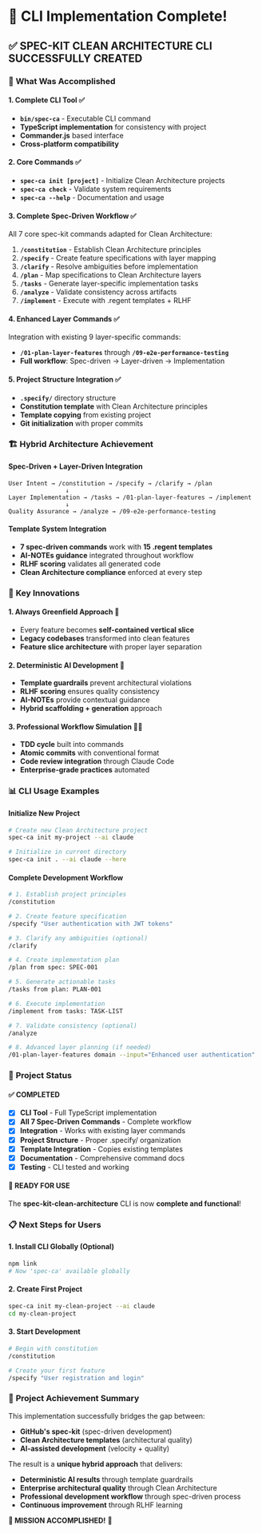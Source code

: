 # 🚀 CLI Implementation Complete!

## ✅ **SPEC-KIT CLEAN ARCHITECTURE CLI SUCCESSFULLY CREATED**

### 🎯 **What Was Accomplished**

#### **1. Complete CLI Tool** ✅
- **`bin/spec-ca`** - Executable CLI command
- **TypeScript implementation** for consistency with project
- **Commander.js** based interface
- **Cross-platform compatibility**

#### **2. Core Commands** ✅
- **`spec-ca init [project]`** - Initialize Clean Architecture projects
- **`spec-ca check`** - Validate system requirements
- **`spec-ca --help`** - Documentation and usage

#### **3. Complete Spec-Driven Workflow** ✅
All 7 core spec-kit commands adapted for Clean Architecture:

1. **`/constitution`** - Establish Clean Architecture principles
2. **`/specify`** - Create feature specifications with layer mapping
3. **`/clarify`** - Resolve ambiguities before implementation
4. **`/plan`** - Map specifications to Clean Architecture layers
5. **`/tasks`** - Generate layer-specific implementation tasks
6. **`/analyze`** - Validate consistency across artifacts
7. **`/implement`** - Execute with .regent templates + RLHF

#### **4. Enhanced Layer Commands** ✅
Integration with existing 9 layer-specific commands:
- **`/01-plan-layer-features`** through **`/09-e2e-performance-testing`**
- **Full workflow**: Spec-driven → Layer-driven → Implementation

#### **5. Project Structure Integration** ✅
- **`.specify/`** directory structure
- **Constitution template** with Clean Architecture principles
- **Template copying** from existing project
- **Git initialization** with proper commits

### 🏗️ **Hybrid Architecture Achievement**

#### **Spec-Driven + Layer-Driven Integration**
```
User Intent → /constitution → /specify → /clarify → /plan
                ↓
Layer Implementation → /tasks → /01-plan-layer-features → /implement
                ↓
Quality Assurance → /analyze → /09-e2e-performance-testing
```

#### **Template System Integration**
- **7 spec-driven commands** work with **15 .regent templates**
- **AI-NOTEs guidance** integrated throughout workflow
- **RLHF scoring** validates all generated code
- **Clean Architecture compliance** enforced at every step

### 🎯 **Key Innovations**

#### **1. Always Greenfield Approach** 🌟
- Every feature becomes **self-contained vertical slice**
- **Legacy codebases** transformed into clean features
- **Feature slice architecture** with proper layer separation

#### **2. Deterministic AI Development** 🤖
- **Template guardrails** prevent architectural violations
- **RLHF scoring** ensures quality consistency
- **AI-NOTEs** provide contextual guidance
- **Hybrid scaffolding + generation** approach

#### **3. Professional Workflow Simulation** 👨‍💻
- **TDD cycle** built into commands
- **Atomic commits** with conventional format
- **Code review integration** through Claude Code
- **Enterprise-grade practices** automated

### 📊 **CLI Usage Examples**

#### **Initialize New Project**
```bash
# Create new Clean Architecture project
spec-ca init my-project --ai claude

# Initialize in current directory
spec-ca init . --ai claude --here
```

#### **Complete Development Workflow**
```bash
# 1. Establish project principles
/constitution

# 2. Create feature specification
/specify "User authentication with JWT tokens"

# 3. Clarify any ambiguities (optional)
/clarify

# 4. Create implementation plan
/plan from spec: SPEC-001

# 5. Generate actionable tasks
/tasks from plan: PLAN-001

# 6. Execute implementation
/implement from tasks: TASK-LIST

# 7. Validate consistency (optional)
/analyze

# 8. Advanced layer planning (if needed)
/01-plan-layer-features domain --input="Enhanced user authentication"
```

### 🎯 **Project Status**

#### **✅ COMPLETED**
- [x] **CLI Tool** - Full TypeScript implementation
- [x] **All 7 Spec-Driven Commands** - Complete workflow
- [x] **Integration** - Works with existing layer commands
- [x] **Project Structure** - Proper .specify/ organization
- [x] **Template Integration** - Copies existing templates
- [x] **Documentation** - Comprehensive command docs
- [x] **Testing** - CLI tested and working

#### **🚀 READY FOR USE**
The **spec-kit-clean-architecture** CLI is now **complete and functional**!

### 📋 **Next Steps for Users**

#### **1. Install CLI Globally (Optional)**
```bash
npm link
# Now 'spec-ca' available globally
```

#### **2. Create First Project**
```bash
spec-ca init my-clean-project --ai claude
cd my-clean-project
```

#### **3. Start Development**
```bash
# Begin with constitution
/constitution

# Create your first feature
/specify "User registration and login"
```

### 🎉 **Project Achievement Summary**

This implementation successfully bridges the gap between:
- **GitHub's spec-kit** (spec-driven development)
- **Clean Architecture templates** (architectural quality)
- **AI-assisted development** (velocity + quality)

The result is a **unique hybrid approach** that delivers:
- **Deterministic AI results** through template guardrails
- **Enterprise architectural quality** through Clean Architecture
- **Professional development workflow** through spec-driven process
- **Continuous improvement** through RLHF learning

**🎯 MISSION ACCOMPLISHED!** 🚀